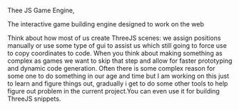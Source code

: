 Thee JS Game Engine,

The interactive game building engine designed to work on the web

Think about how most of us create ThreeJS scenes: we assign positions manually or use some type of gui to assist us which still going to force use to copy coordinates to code. When you think about making something as complex as games we want to skip that step and allow for faster prototyping and dynamic code generation. Often there is some complex reason for some one to do something in our age and time but I am working on this just to learn and figure things out, gradually i get to do some other tools to help figure out problem in the current project.You can even use it for building ThreeJS snippets. 
